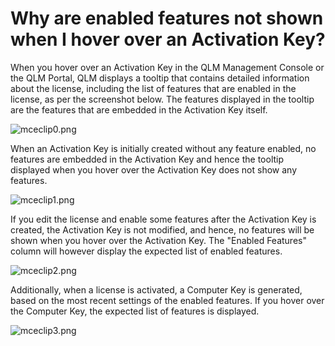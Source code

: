 # Why are enabled features not shown when I hover over an Activation Key?

When you hover over an Activation Key in the QLM Management Console or the QLM Portal, QLM displays a tooltip that contains detailed information about the license, including the list of features that are enabled in the license, as per the screenshot below. The features displayed in the tooltip are the features that are embedded in the Activation Key itself.&#x20;

![mceclip0.png](https://support.soraco.co/hc/article\_attachments/4411026926868/mceclip0.png)

When an Activation Key is initially created without any feature enabled, no features are embedded in the Activation Key and hence the tooltip displayed when you hover over the Activation Key does not show any features.

![mceclip1.png](https://support.soraco.co/hc/article\_attachments/4411011273492/mceclip1.png)

&#x20;

If you edit the license and enable some features after the Activation Key is created, the Activation Key is not modified, and hence, no features will be shown when you hover over the Activation Key. The "Enabled Features" column will however display the expected list of enabled features.

![mceclip2.png](https://support.soraco.co/hc/article\_attachments/4411027005332/mceclip2.png)

Additionally, when a license is activated, a Computer Key is generated, based on the most recent settings of the enabled features. If you hover over the Computer Key, the expected list of features is displayed.

![mceclip3.png](https://support.soraco.co/hc/article\_attachments/4411011374996/mceclip3.png)
